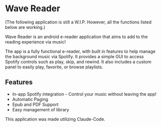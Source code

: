 # Wave Reader

(The following application is still a W.I.P. However, all the functions listed below are working.)

Wave Reader is an android e-reader application that aims to add to the reading experience via music! 

The app is a fully functional e-reader, with built in features to help manage the background music via Spotify. It provides a simple GUI to access Spotify controls such as play, skip, and rewind. It also includes a custom panel to easily play, favorite, or browse playlists. 

## Features
- In-app Spotify integration - Control your music without leaving the app!
- Automatic Paging
- Epub and PDF Support
- Easy management of library

This application was made utilizing Claude-Code.
